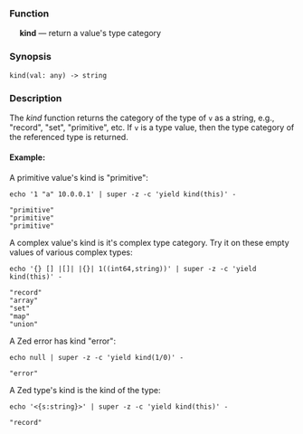 ### Function

&emsp; **kind** &mdash; return a value's type category

### Synopsis

```
kind(val: any) -> string
```

### Description

The _kind_ function returns the category of the type of `v` as a string,
e.g., "record", "set", "primitive", etc.  If `v` is a type value,
then the type category of the referenced type is returned.

#### Example:

A primitive value's kind is "primitive":
```mdtest-command
echo '1 "a" 10.0.0.1' | super -z -c 'yield kind(this)' -
```

```mdtest-output
"primitive"
"primitive"
"primitive"
```

A complex value's kind is it's complex type category.  Try it on
these empty values of various complex types:
```mdtest-command
echo '{} [] |[]| |{}| 1((int64,string))' | super -z -c 'yield kind(this)' -
```

```mdtest-output
"record"
"array"
"set"
"map"
"union"
```

A Zed error has kind "error":
```mdtest-command
echo null | super -z -c 'yield kind(1/0)' -
```

```mdtest-output
"error"
```

A Zed type's kind is the kind of the type:
```mdtest-command
echo '<{s:string}>' | super -z -c 'yield kind(this)' -
```

```mdtest-output
"record"
```
